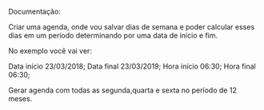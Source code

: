 
Documentação:

Criar uma agenda, onde vou salvar dias de semana
e poder calcular esses dias em um período determinando por uma
data de início e fim.

No exemplo você vai ver:

Data início 23/03/2018;
Data final  23/03/2019;
Hora início 06:30;
Hora final  06:30;

Gerar agenda com todas as segunda,quarta e sexta no período de 12 meses.